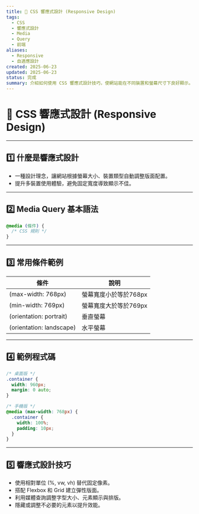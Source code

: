 ```yaml
---
title: 📱 CSS 響應式設計 (Responsive Design)
tags:
  - CSS
  - 響應式設計
  - Media
  - Query
  - 前端
aliases:
  - Responsive
  - 自適應設計
created: 2025-06-23
updated: 2025-06-23
status: 完成
summary: 介紹如何使用 CSS 響應式設計技巧，使網站能在不同裝置和螢幕尺寸下良好顯示。
---
```


# 📱 CSS 響應式設計 (Responsive Design)

---
## 1️⃣ 什麼是響應式設計

- 一種設計理念，讓網站根據螢幕大小、裝置類型自動調整版面配置。
- 提升多裝置使用體驗，避免固定寬度導致顯示不佳。

---
## 2️⃣ Media Query 基本語法

```css
@media (條件) {
  /* CSS 規則 */
}
```

---
## 3️⃣ 常用條件範例

|條件|說明|
|---|---|
|(max-width: 768px)|螢幕寬度小於等於768px|
|(min-width: 769px)|螢幕寬度大於等於769px|
|(orientation: portrait)|垂直螢幕|
|(orientation: landscape)|水平螢幕|

---
## 4️⃣ 範例程式碼

```css
/* 桌面版 */
.container {
  width: 960px;
  margin: 0 auto;
}

/* 手機版 */
@media (max-width: 768px) {
  .container {
    width: 100%;
    padding: 10px;
  }
}
```

---
## 5️⃣ 響應式設計技巧

- 使用相對單位 (%, vw, vh) 替代固定像素。
- 搭配 Flexbox 和 Grid 建立彈性版面。
- 利用媒體查詢調整字型大小、元素顯示與排版。
- 隱藏或調整不必要的元素以提升效能。